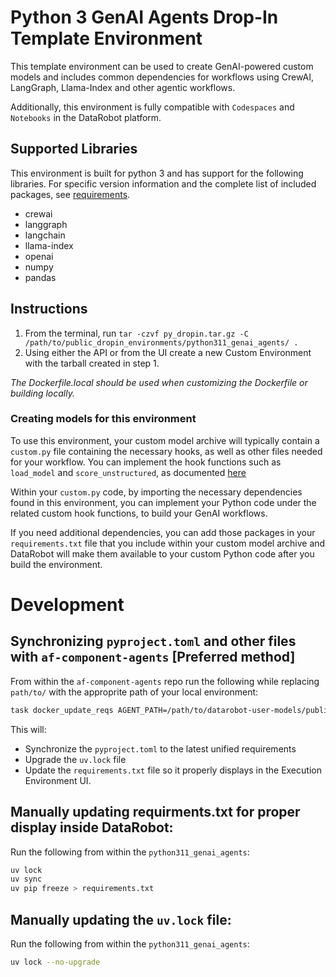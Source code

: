 # Python 3 GenAI Agents Drop-In Template Environment

This template environment can be used to create GenAI-powered custom models and includes common dependencies for
workflows using CrewAI, LangGraph, Llama-Index and other agentic workflows.

Additionally, this environment is fully compatible with `Codespaces` and `Notebooks` in the DataRobot platform.

## Supported Libraries

This environment is built for python 3 and has support for the following libraries.
For specific version information and the complete list of included packages, see [requirements](requirements.txt).

- crewai
- langgraph
- langchain
- llama-index
- openai
- numpy
- pandas

## Instructions

1. From the terminal, run `tar -czvf py_dropin.tar.gz -C /path/to/public_dropin_environments/python311_genai_agents/ .`
2. Using either the API or from the UI create a new Custom Environment with the tarball created
in step 1.

_The Dockerfile.local should be used when customizing the Dockerfile or building locally._

### Creating models for this environment

To use this environment, your custom model archive will typically contain a `custom.py` file containing the necessary hooks, as well as other files needed for your workflow. You can implement the hook functions such as `load_model` and `score_unstructured`, as documented [here](../../custom_model_runner/README.md)

Within your `custom.py` code, by importing the necessary dependencies found in this environment, you can implement your Python code under the related custom hook functions, to build your GenAI workflows.

If you need additional dependencies, you can add those packages in your `requirements.txt` file that you include within your custom model archive and DataRobot will make them available to your custom Python code after you build the environment.

# Development

## Synchronizing `pyproject.toml` and other files with `af-component-agents` [Preferred method]
From within the `af-component-agents` repo run the following while replacing `path/to/` with the approprite path of your local environment:
```bash
task docker_update_reqs AGENT_PATH=/path/to/datarobot-user-models/public_dropin_environments/python311_genai_agents
```

This will:
- Synchronize the `pyproject.toml` to the latest unified requirements
- Upgrade the `uv.lock` file
- Update the `requirements.txt` file so it properly displays in the Execution Environment UI.

## Manually updating requirments.txt for proper display inside DataRobot:
Run the following from within the `python311_genai_agents`:
```bash
uv lock 
uv sync
uv pip freeze > requirements.txt
```

## Manually updating the `uv.lock` file:
Run the following from within the `python311_genai_agents`:
```bash
uv lock --no-upgrade
```